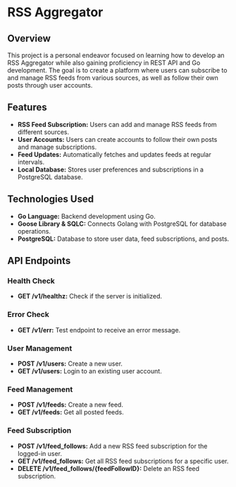 # RSS Aggregator

## Overview

This project is a personal endeavor focused on learning how to develop an RSS Aggregator while also gaining proficiency in REST API and Go development. The goal is to create a platform where users can subscribe to and manage RSS feeds from various sources, as well as follow their own posts through user accounts.

## Features

- **RSS Feed Subscription:** Users can add and manage RSS feeds from different sources.
- **User Accounts:** Users can create accounts to follow their own posts and manage subscriptions.
- **Feed Updates:** Automatically fetches and updates feeds at regular intervals.
- **Local Database:** Stores user preferences and subscriptions in a PostgreSQL database.

## Technologies Used

- **Go Language:** Backend development using Go.
- **Goose Library & SQLC:** Connects Golang with PostgreSQL for database operations.
- **PostgreSQL:** Database to store user data, feed subscriptions, and posts.

## API Endpoints

### Health Check
- **GET /v1/healthz:** Check if the server is initialized.

### Error Check
- **GET /v1/err:** Test endpoint to receive an error message.

### User Management
- **POST /v1/users:** Create a new user.
- **GET /v1/users:** Login to an existing user account.

### Feed Management
- **POST /v1/feeds:** Create a new feed.
- **GET /v1/feeds:** Get all posted feeds.

### Feed Subscription
- **POST /v1/feed_follows:** Add a new RSS feed subscription for the logged-in user.
- **GET /v1/feed_follows:** Get all RSS feed subscriptions for a specific user.
- **DELETE /v1/feed_follows/{feedFollowID}:** Delete an RSS feed subscription.

